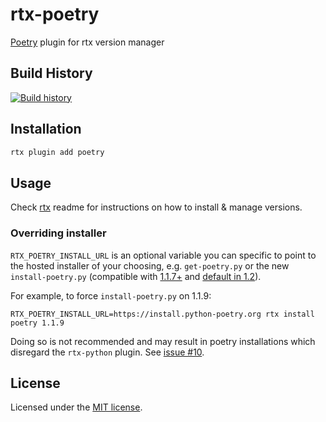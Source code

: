 # rtx-poetry

[Poetry](https://github.com/python-poetry/poetry) plugin for rtx version
manager

## Build History

[![Build history](https://buildstats.info/github/chart/rtx-plugins/rtx-poetry?branch=main)](https://github.com/rtx-plugins/rtx-poetry/actions)

## Installation

```bash
rtx plugin add poetry
```

## Usage

Check [rtx](https://github.com/jdxcode/rtx) readme for instructions on how to
install & manage versions.

### Overriding installer

`RTX_POETRY_INSTALL_URL` is an optional variable you can specific to point to
the hosted installer of your choosing, e.g. `get-poetry.py` or the new `install-poetry.py`
(compatible with [1.1.7+](https://github.com/python-poetry/poetry/releases/tag/1.1.7) and
[default in 1.2](https://python-poetry.org/blog/announcing-poetry-1.2.0a1/#deprecation-of-the-get-poetrypy-script)).

For example, to force `install-poetry.py` on 1.1.9:

```
RTX_POETRY_INSTALL_URL=https://install.python-poetry.org rtx install poetry 1.1.9
```

Doing so is not recommended and may result in poetry installations which
disregard the `rtx-python` plugin. See [issue #10](https://github.com/rtx-plugins/rtx-poetry/issues/10).

## License

Licensed under the
[MIT license](https://github.com/rtx-plugins/rtx-poetry/blob/main/LICENSE).
